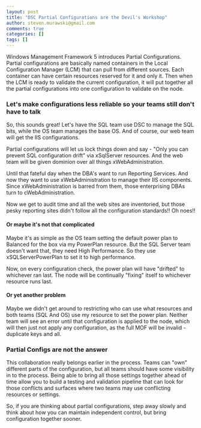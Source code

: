 ```yaml
---
layout: post
title: "DSC Partial Configurations are the Devil's Workshop"
author: steven.murawski@gmail.com
comments: true
categories: []
tags: []
---
```


Windows Management Framework 5 introduces Partial Configurations.  Partial configurations are basically named containers in the Local Configuration Manager (LCM) that can pull from different sources.  Each container can have certain resources reserved for it and only it.  Then when the LCM is ready to validate the current configuration, it will put together all the partial configurations into one configuration to validate on the node.

### Let's make configurations less reliable so your teams still don't have to talk

So, this sounds great!  Let's have the SQL team use DSC to manage the SQL bits, while the OS team manages the base OS.  And of course, our web team will get the IIS configurations.

Partial configurations will let us lock things down and say - "Only you can prevent SQL configuration drift" via xSqlServer resources.  And the web team will be given dominion over all things xWebAdministration.

Until that fateful day when the DBA's want to run Reporting Services.  And now they want to use xWebAdministration to manage their IIS components.  Since xWebAdministration is barred from them, those enterprising DBAs turn to cWebAdministration.  

Now we get to audit time and all the web sites are inventoried, but those pesky reporting sites didn't follow all the configuration standards!!  Oh noes!!

#### Or maybe it's not that complicated

Maybe it's as simple as the OS team setting the default power plan to Balanced for the box via my PowerPlan resource.  But the SQL Server team doesn't want that, they need High Performance.  So they use xSQLServerPowerPlan to set it to high performance.

Now, on every configuration check, the power plan will have "drifted" to whichever ran last.  The node will be continually "fixing" itself to whichever resource runs last.

#### Or yet another problem

Maybe we didn't get around to restricting who can use what resources and both teams (SQL And OS) use my resource to set the power plan.  Neither team will see an error until that configuration is applied to the node, which will then just not apply any configuration, as the full MOF will be invalid - duplicate keys and all.

### Partial Configs are not the answer

This collaboration really belongs earlier in the process.  Teams can "own" different parts of the configuration, but all teams should have some visibility in to the process.  Being able to bring all those settings together ahead of time allow you to build a testing and validation pipeline that can look for those conflicts and surfaces where two teams may use conflicting resources or settings.

So, if you are thinking about partial configurations, step away slowly and think about how you can maintain independent control, but bring configuration together sooner.